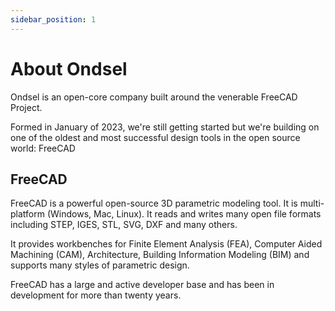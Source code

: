 ```yaml
---
sidebar_position: 1
---
```


# About Ondsel

Ondsel is an open-core company built around the venerable FreeCAD Project.

Formed in January of 2023, we're still getting started but we're building on one of the oldest and most successful design tools in the open source world: FreeCAD


## FreeCAD

FreeCAD is a powerful open-source 3D parametric modeling tool. It is multi-platform (Windows, Mac, Linux).
It reads and writes many open file formats including STEP, IGES, STL, SVG, DXF and many others.

It provides workbenches for Finite Element Analysis (FEA), Computer Aided Machining (CAM), Architecture, Building Information Modeling (BIM) and 
supports many styles of parametric design.

FreeCAD has a large and active developer base and has been in development for more than twenty years.
